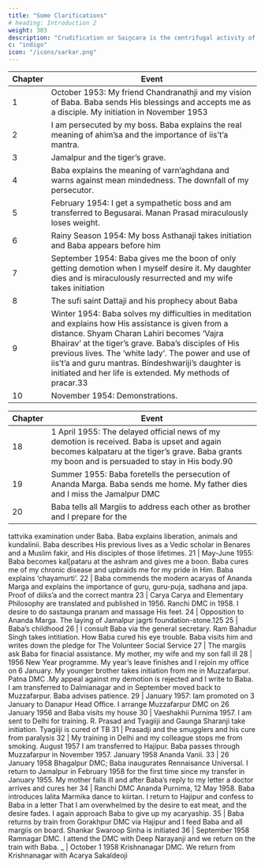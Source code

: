 ```yaml
---
title: "Some Clarifications"
# heading: Introduction 2
weight: 303
description: "Crudification or Saiṋcara is the centrifugal activity of the Nucleus (Puruśottama) of the Macrocosm"
c: "indigo"
icon: "/icons/sarkar.png"
---
```



Chapter | Event
--- | ---
1 | October 1953: My friend Chandranathji and my vision of Baba. Baba sends His blessings and accepts me as a disciple. My initiation in November 1953
2 | I am persecuted by my boss. Baba explains the real meaning of ahim’sa and the importance of iis’t’a mantra.
3 | Jamalpur and the tiger’s grave.
4 | Baba explains the meaning of varn’aghdana and warns against mean mindedness. The downfall of my persecutor.
5 | February 1954: I get a sympathetic boss and am transferred to Begusarai. Manan Prasad miraculously loses weight.
6 | Rainy Season 1954: My boss Asthanaji takes initiation and Baba appears before him
7 | September 1954: Baba gives me the boon of only getting demotion when I myself desire it. My daughter dies and is miraculously resurrected and my wife takes initiation
8 | The sufi saint Dattaji and his prophecy about Baba
9 | Winter 1954: Baba solves my difficulties in meditation and explains how His assistance is given from a distance. Shyam Charan Lahiri becomes ‘Vajra Bhairav’ at the tiger’s grave. Baba’s disciples of His previous lives. The ‘white lady’. The power and use of iis’t’a and guru mantras. Bindeshwariji’s daughter is initiated and her life is extended. My methods of pracar.33
10 | November 1954: Demonstrations.

<!-- Sunday 7 : Samadhis
th
Sunday 14 Savikalpa and Nirvikalpa samadhi.
st
Sunday 21 : Demonstration of death.
th
Sunday 28 : Nirvikalpa samadhi.42
Chapter Eleven
Deep Narayanji and Vishvanathji are initiated and I try to feed
Harisadhanji.52
Chapter Twelve
December 1954: The constitution of Ananda Marga is written and I
incur Baba’s displeasure and am punished.
I end 1954 in fear.57Chapter Thirteen
I receive my demotion order in January 1955.
Baba withdraws the punishment and He gives me bliss.
th
5 January 1955 Baba names Ananda Marga and conducts the first
th
DMC in Jamalpur on 9 January.61
Chapter Fourteen
February 1955: DMC in Bhagalpur and Bindeshwariiji is given new life.66
Chapter Fifteen
Baba orders me to appeal my demotion in Patna and Delhi where I
undergo temptation. Baba explains complete surrender and I suffer
from doubt and disbelief.I return to Jamalpur.70
Chapter Sixteen
Baba’s mother. The initiation of Gopal Mukherjee

March 1955: Holi is celebrated. Baba’s method of initiation and my father meets Baba. The first grhii acaryas are initiated. Carya carya is published and Elementary Philosophy is prepared.

17 | 22 March 1955: Baba reveals His iis’t’a mantra and His desire to leave His body.

25 March 1955: Baba becomes kalpataru and again tries to leave His body.
He explanation of ‘nirman citta’..82 -->

Chapter | Event
--- | ---
18 | 1 April 1955: The delayed official news of my demotion is received. Baba is upset and again becomes kalpataru at the tiger’s grave. Baba grants my boon and is persuaded to stay in His body.90
19 | Summer 1955: Baba foretells the persecution of Ananda Marga. Baba sends me home. My father dies and I miss the Jamalpur DMC
20 | Baba tells all Margiis to address each other as brother and I prepare for the
tattvika examination under Baba. Baba explains liberation, animals and kundalinii. Baba describes His previous
lives as a Vedic scholar in Benares and a Muslim fakir, and His disciples of those
lifetimes.
21 | May-June 1955: Baba becomes kal[pataru at the ashram and gives me a boon. Baba cures me of my chronic disease and upbraids me for my pride in Him. Baba explains ‘chayamurti’.
22 | Baba commends the modern acaryas of Ananda Marga and explains the importance of guru, guru-puja, sadhana and japa. Proof of diiks’a and the correct mantra
23 | Carya Carya and Elementary Philosophy are translated and published in 1956. Ranchi DMC in 1958. I desire to do sastaunga pranam and massage His feet.
24 | Opposition to Ananda Marga. The laying of Jamalpur jagrti foundation-stone.125
25 | Baba’s childhood
26 | I consult Baba via the general secretary. Ram Bahadur Singh takes intitiation. How Baba cured his eye trouble. Baba visits him and writes down the pledge for The Volunteer Social Service
27 | The margiis ask Baba for finacial assistance. My mother, my wife and my son fall ill
28 | 1956 New Year programme. My year’s leave finishes and I rejoin my office on 6 January. My younger brother takes initiation from me in Muzzafarpur. Patna DMC .My appeal against my demotion is rejected and I write to Baba. I am
transferred to Dalmianagar and in September moved back to Muzzafarpur. Baba advises patience.
29 | January 1957: Iam promoted on 3 January to Danapur Head Office. I arrange Muzzafarpur DMC on 26 January 1956 and Baba visits my house
30 | Vaeshakhii Purnima 1957. I am sent to Delhi for training. R. Prasad and Tyagiiji and Gaunga Sharanji take initiation. Tyagiiji is cured of TB
31 | Prasadji and the smugglers and his cure from paralysis
32 | My training in Delhi and my colleague stops me from smoking. August 1957 I am transferred to Hajipur. Baba passes through Muzzafarpur in November 1957. January 1958 Ananda Vanii.
33 | 26 January 1958 Bhagalpur DMC; Baba inaugurates Rennaisance Universal. I return to Jamalpur in February 1958 for the first time since my transfer in January 1955. My mother falls ill and after Baba’s reply to my letter a doctor
arrives and cures her
34 | Ranchi DMC Ananda Purnima, 12 May 1958. Baba introduces lalita Marmika dance to kiirtan. I return to Hajipur and confess to Baba in a letter That I am overwhelmed by the desire to eat meat, and the desire fades. I
again approach Baba to give up my acaryaship.
35 | Baba returns by train from Gorakhpur DMC via Hajipur and I feed Baba and all margiis on board. Shankar Swaroop Sinha is initiated
36 | September 1958 Ramnagar DMC. I attend the DMC with Deep Narayanji and we return on the train with Baba.
_ | October 1 1958 Krishnanagar DMC. We return from Krishnanagar with Acarya Sakaldeoji
